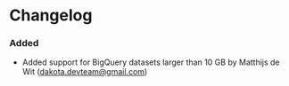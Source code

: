 # Changelog

### Added
- Added support for BigQuery datasets larger than 10 GB by Matthijs de Wit (dakota.devteam@gmail.com)